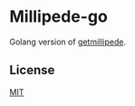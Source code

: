 Millipede-go
============

Golang version of [getmillipede](https://github.com/getmillipede/).

## License

[MIT](https://github.com/getmillipede/millipede-go/blob/master/LICENSE)

